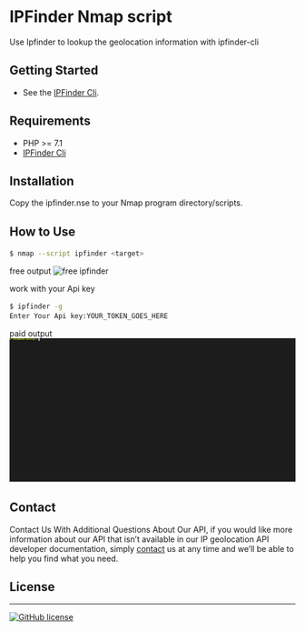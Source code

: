 #  IPFinder Nmap script
 Use Ipfinder to lookup the geolocation information with ipfinder-cli


## Getting Started

- See the [IPFinder Cli](https://github.com/benemohamed/ip-finder-cli).


## Requirements
-  PHP >= 7.1
- [IPFinder Cli](https://github.com/benemohamed/ip-finder-cli) 


## Installation
Copy the ipfinder.nse to your Nmap program directory/scripts.


## How to Use

```bash
$ nmap --script ipfinder <target>
````

 free output
![free ipfinder](free.svg)

work with your Api key
```bash
$ ipfinder -g
Enter Your Api key:YOUR_TOKEN_GOES_HERE
```

paid output
![paid ipfinder](paid.svg)



## Contact

Contact Us With Additional Questions About Our API, if you would like more information about our API that isn’t available in our IP geolocation API developer documentation, simply [contact](https://ipfinder.io/contact) us at any time and we’ll be able to help you find what you need.

## License

----
[![GitHub license](https://img.shields.io/github/license/ipfinder-io/ip-finder-nmap.svg)](https://github.com/ipfinder-io/ip-finder-nmap)
